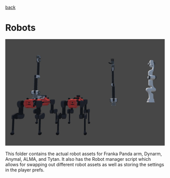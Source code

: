 [back](/README.md)

# Robots
![Robots](/docs/images/robots.jpg)

This folder contains the actual robot assets for Franka Panda arm, Dynarm, Anymal, ALMA, and Tytan. It also has the Robot manager script which allows for swapping out different robot assets as well as storing the settings in the player prefs. 